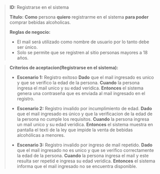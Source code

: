 > **ID:** Registrarse en el sistema
>
>**Titulo:** **Como** persona **quiero** registrarme en el sistema **para poder** comprar bebidas alcoholicas.
>
>**Reglas de negocio:**
>- El mail será utilizado como nombre de usuario por lo tanto debe ser único.
>- Solo se permite que se registren al sitio personas mayores a 18 años.

>**Criterios de aceptacion(Registrarse en el sistema):**
>- **Escenario 1:** Registro exitoso
> **Dado** que el mail ingresado es unico y que se verifico la edad de la persona.
> **Cuando** la persona ingresa el mail unico y su edad veridica. 
> **Entonces** el sistema genera una contraseña que es enviada al mail ingresado en el registro.
>
>- **Escenario 2:** Registro invalido por incumplimiento de edad.
> **Dado** que el mail ingresado es único y que la verificacion de la edad de la persona no cumple los requisitos.
> **Cuando** la persona ingresa un mail unico y su edad veridica.
> **Entonces** el sistema muestra en pantalla el texti de la ley que impide la venta de bebidas alcohólicas a menores.
>
>- **Escenario 3:** Registro invalido por ingreso de mail repetido.
> **Dado** que el mail ingresado no es unico y que se verifico correctamente la edad de la persona.
> **Cuando** la persona ingresa el mail y este resulta ser repetid e ingresa su edad veridica.
>**Entonces** el sistema informa que el mail ingresado no se encuentra disponible.
